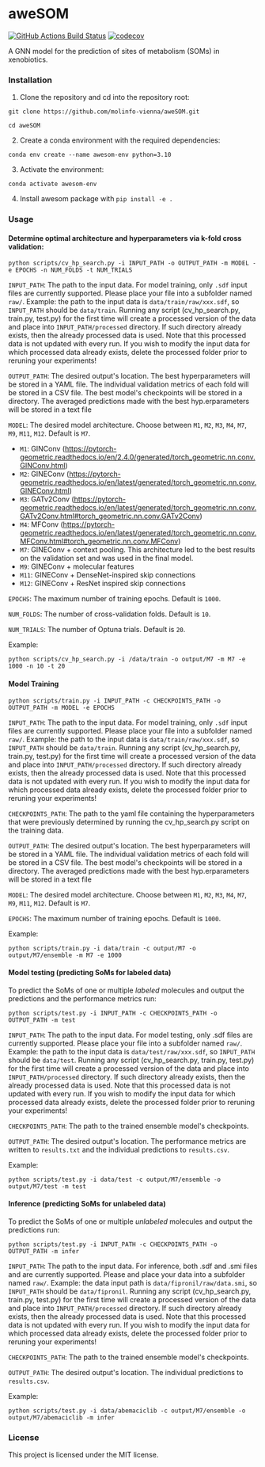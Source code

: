 aweSOM
==============================
[//]: # (Badges)
[![GitHub Actions Build Status](https://github.com/REPLACE_WITH_OWNER_ACCOUNT/som_gnn/workflows/CI/badge.svg)](https://github.com/REPLACE_WITH_OWNER_ACCOUNT/som_gnn/actions?query=workflow%3ACI)
[![codecov](https://codecov.io/gh/REPLACE_WITH_OWNER_ACCOUNT/SOM_GNN/branch/main/graph/badge.svg)](https://codecov.io/gh/REPLACE_WITH_OWNER_ACCOUNT/SOM_GNN/branch/main)


A GNN model for the prediction of sites of metabolism (SOMs) in xenobiotics.

### Installation

1. Clone the repository and cd into the repository root:

```git clone https://github.com/molinfo-vienna/aweSOM.git```

```cd aweSOM```

2. Create a conda environment with the required dependencies:

```conda env create --name awesom-env python=3.10```

3. Activate the environment:

```conda activate awesom-env```

4. Install awesom package with ```pip install -e .```


### Usage

#### Determine optimal architecture and hyperparameters via k-fold cross validation:

```python scripts/cv_hp_search.py -i INPUT_PATH -o OUTPUT_PATH -m MODEL -e EPOCHS -n NUM_FOLDS -t NUM_TRIALS```

```INPUT_PATH```: The path to the input data. For model training, only ```.sdf``` input files are currently supported. Please place your file into a subfolder named ```raw/```. Example: the path to the input data is ```data/train/raw/xxx.sdf```, so ```INPUT_PATH``` should be ```data/train```. Running any script (cv_hp_search.py, train.py, test.py) for the first time will create a processed version of the data and place into ```INPUT_PATH/processed``` directory. If such directory already exists, then the already processed data is used. Note that this processed data is not updated with every run. If you wish to modify the input data for which processed data already exists, delete the processed folder prior to reruning your experiments!

```OUTPUT_PATH```: The desired output's location. The best hyperparameters will be stored in a YAML file. The individual validation metrics of each fold will be stored in a CSV file. The best model's checkpoints will be stored in a directory. The averaged predictions made with the best hyp.erparameters will be stored in a text file

```MODEL```: The desired model architecture. Choose between ```M1```, ```M2```, ```M3```, ```M4```, ```M7```, ```M9```, ```M11```, ```M12```.  Default is ```M7```.

* ```M1```: GINConv (https://pytorch-geometric.readthedocs.io/en/2.4.0/generated/torch_geometric.nn.conv.GINConv.html)
* ```M2```: GINEConv (https://pytorch-geometric.readthedocs.io/en/latest/generated/torch_geometric.nn.conv.GINEConv.html)
* ```M3```: GATv2Conv (https://pytorch-geometric.readthedocs.io/en/latest/generated/torch_geometric.nn.conv.GATv2Conv.html#torch_geometric.nn.conv.GATv2Conv)
* ```M4```: MFConv (https://pytorch-geometric.readthedocs.io/en/latest/generated/torch_geometric.nn.conv.MFConv.html#torch_geometric.nn.conv.MFConv)
* ```M7```: GINEConv + context pooling. This architecture led to the best results on the validation set and was used in the final model.
* ```M9```: GINEConv + molecular features
* ```M11```: GINEConv + DenseNet-inspired skip connections
* ```M12```: GINEConv + ResNet inspired skip connections

```EPOCHS```: The maximum number of training epochs. Default is ```1000```.

```NUM_FOLDS```: The number of cross-validation folds. Default is ```10```.

```NUM_TRIALS```: The number of Optuna trials. Default is ```20```.

Example:

```python scripts/cv_hp_search.py -i /data/train -o output/M7 -m M7 -e 1000 -n 10 -t 20```

#### Model Training

```python scripts/train.py -i INPUT_PATH -c CHECKPOINTS_PATH -o OUTPUT_PATH -m MODEL -e EPOCHS```

```INPUT_PATH```: The path to the input data. For model training, only ```.sdf``` input files are currently supported. Please place your file into a subfolder named ```raw/```. Example: the path to the input data is ```data/train/raw/xxx.sdf```, so ```INPUT_PATH``` should be ```data/train```. Running any script (cv_hp_search.py, train.py, test.py) for the first time will create a processed version of the data and place into ```INPUT_PATH/processed``` directory. If such directory already exists, then the already processed data is used. Note that this processed data is not updated with every run. If you wish to modify the input data for which processed data already exists, delete the processed folder prior to reruning your experiments!

```CHECKPOINTS_PATH```: The path to the yaml file containing the hyperparameters that were previously determined by running the cv_hp_search.py script on the training data.

```OUTPUT_PATH```: The desired output's location. The best hyperparameters will be stored in a YAML file. The individual validation metrics of each fold will be stored in a CSV file. The best model's checkpoints will be stored in a directory. The averaged predictions made with the best hyp.erparameters will be stored in a text file

```MODEL```: The desired model architecture. Choose between ```M1```, ```M2```, ```M3```, ```M4```, ```M7```, ```M9```, ```M11```, ```M12```.   Default is ```M7```.

```EPOCHS```: The maximum number of training epochs.  Default is ```1000```.

Example:

```python scripts/train.py -i data/train -c output/M7 -o output/M7/ensemble -m M7 -e 1000```

#### Model testing (predicting SoMs for labeled data)

To predict the SoMs of one or multiple *labeled* molecules and output the predictions and the performance metrics run:

```python scripts/test.py -i INPUT_PATH -c CHECKPOINTS_PATH -o OUTPUT_PATH -m test```

```INPUT_PATH```: The path to the input data. For model testing, only .sdf files are currently supported. Please place your file into a subfolder named ```raw/```. Example: the path to the input data is ```data/test/raw/xxx.sdf```, so ```INPUT_PATH``` should be ```data/test```. Running any script (cv_hp_search.py, train.py, test.py) for the first time will create a processed version of the data and place into ```INPUT_PATH/processed``` directory. If such directory already exists, then the already processed data is used. Note that this processed data is not updated with every run. If you wish to modify the input data for which processed data already exists, delete the processed folder prior to reruning your experiments!

```CHECKPOINTS_PATH```: The path to the trained ensemble model's checkpoints.

```OUTPUT_PATH```: The desired output's location. The performance metrics are written to ```results.txt``` and the individual predictions to ```results.csv```.

Example:

```python scripts/test.py -i data/test -c output/M7/ensemble -o output/M7/test -m test```

#### Inference (predicting SoMs for unlabeled data)

To predict the SoMs of one or multiple *unlabeled* molecules and output the predictions run:

```python scripts/test.py -i INPUT_PATH -c CHECKPOINTS_PATH -o OUTPUT_PATH -m infer```

```INPUT_PATH```: The path to the input data. For inference, both .sdf and .smi files and are currently supported. Please and place your data into a subfolder named ```raw/```. Example: the data input path is ```data/fipronil/raw/data.smi```, so ```INPUT_PATH``` should be ```data/fipronil```. Running any script (cv_hp_search.py, train.py, test.py) for the first time will create a processed version of the data and place into ```INPUT_PATH/processed``` directory. If such directory already exists, then the already processed data is used. Note that this processed data is not updated with every run. If you wish to modify the input data for which processed data already exists, delete the processed folder prior to reruning your experiments!

```CHECKPOINTS_PATH```: The path to the trained ensemble model's checkpoints.

```OUTPUT_PATH```: The desired output's location. The individual predictions to ```results.csv```.

Example:

```python scripts/test.py -i data/abemaciclib -c output/M7/ensemble -o output/M7/abemaciclib -m infer```

### License

This project is licensed under the MIT license.
